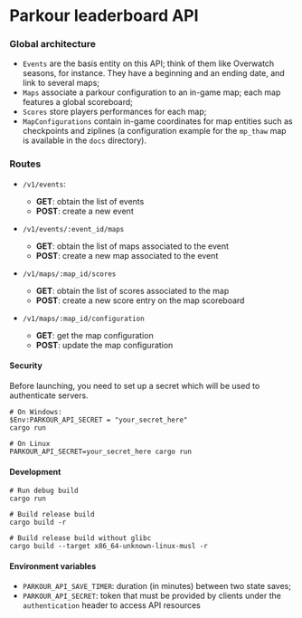 # Parkour leaderboard API

### Global architecture

* `Events` are the basis entity on this API; think of them like Overwatch seasons, for instance. They have a beginning and an ending date, and link to several maps;
* `Maps` associate a parkour configuration to an in-game map; each map features a global scoreboard;
* `Scores` store players performances for each map;
* `MapConfigurations` contain in-game coordinates for map entities such as checkpoints and ziplines (a configuration example for the `mp_thaw` map is available in the `docs` directory).

### Routes

* `/v1/events`:
    * **GET**: obtain the list of events
    * **POST**: create a new event

* `/v1/events/:event_id/maps`
    * **GET**: obtain the list of maps associated to the event
    * **POST**: create a new map associated to the event

* `/v1/maps/:map_id/scores`
    * **GET**: obtain the list of scores associated to the map
    * **POST**: create a new score entry on the map scoreboard

* `/v1/maps/:map_id/configuration`
    * **GET**: get the map configuration
    * **POST**: update the map configuration

#### Security

Before launching, you need to set up a secret which will be used to authenticate servers.

```shell
# On Windows:
$Env:PARKOUR_API_SECRET = "your_secret_here"
cargo run

# On Linux
PARKOUR_API_SECRET=your_secret_here cargo run
```

#### Development

```shell
# Run debug build
cargo run

# Build release build
cargo build -r

# Build release build without glibc
cargo build --target x86_64-unknown-linux-musl -r
```

#### Environment variables

* `PARKOUR_API_SAVE_TIMER`: duration (in minutes) between two state saves;
* `PARKOUR_API_SECRET`: token that must be provided by clients under the `authentication` header to access API resources
